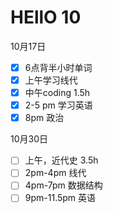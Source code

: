 # HEllO 10

10月17日  
- [x] 6点背半小时单词
- [x] 上午学习线代
- [x] 中午coding 1.5h
- [x] 2-5 pm 学习英语
- [x] 8pm 政治 

10月30日  
- [ ] 上午，近代史 3.5h 
- [ ] 2pm-4pm 线代
- [ ] 4pm-7pm 数据结构
- [ ] 9pm-11.5pm 英语
